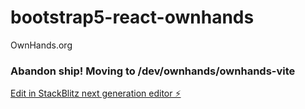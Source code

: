 # bootstrap5-react-ownhands

OwnHands.org

### Abandon ship!  Moving to /dev/ownhands/ownhands-vite


[Edit in StackBlitz next generation editor ⚡️](https://stackblitz.com/~/github.com/glennpeters/bootstrap5-react-ownhands)